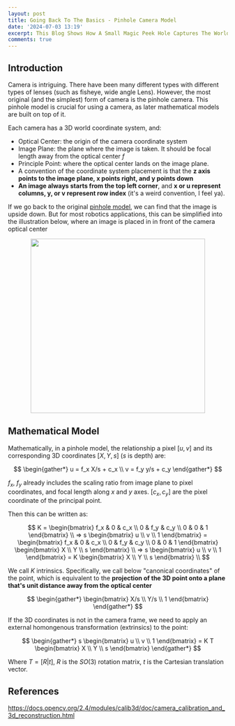 ```yaml
---
layout: post
title: Going Back To The Basics - Pinhole Camera Model
date: '2024-07-03 13:19'
excerpt: This Blog Shows How A Small Magic Peek Hole Captures The World
comments: true
---
```


## Introduction

Camera is intriguing. There have been many different types with different types of lenses (such as fisheye, wide angle Lens). However, the most original (and the simplest) form of camera is the pinhole camera. This pinhole model is crucial for using a camera, as later mathematical models are built on top of it.

Each camera has a 3D world coordinate system, and:

- Optical Center:  the origin of the camera coordinate system
- Image Plane: the plane where the image is taken. It should be focal length away from the optical center $f$
- Principle Point: where the optical center lands on the image plane.
- A convention of the coordinate system placement is that the **z axis points to the image plane, x points right, and y points down**
- **An image always starts from the top left corner**, and **x or u represent columns, y, or v represent row index** (it's a weird convention, I feel ya).

If we go back to the original [pinhole model](https://en.wikipedia.org/wiki/Pinhole_camera_model), we can find that the image is upside down. But for most robotics applications, this can be simplified into the illustration below, where an image is placed in in front of the camera optical center

<p align="center">
<img src="https://github.com/RicoJia/The-Dream-Robot/assets/39393023/aa1eb110-f272-4939-b586-44eecae787ef" height="400"/>
</p>

## Mathematical Model

Mathematically, in a pinhole model, the relationship a pixel $[u, v]$ and its corresponding 3D coordinates $[X, Y, s]$ ($s$ is depth) are:

$$
\begin{gather*}
u = f_x X/s + c_x
\\
v = f_y y/s + c_y
\end{gather*}
$$

$f_x$, $f_y$ already includes the scaling ratio from image plane to pixel coordinates, and focal length along $x$ and $y$ axes. $[c_x, c_y]$ are the pixel coordinate of the principal point.

Then this can be written as: 

$$
K = \begin{bmatrix}
f_x & 0 & c_x \\
0 & f_y & c_y \\
0 & 0 & 1
\end{bmatrix}
\\
=> 
s \begin{bmatrix} u \\ v \\ 1 \end{bmatrix} = \begin{bmatrix} f_x & 0 & c_x \\ 0 & f_y & c_y \\ 0 & 0 & 1 \end{bmatrix} \begin{bmatrix} X \\ Y \\ s \end{bmatrix}
\\
=> 
s \begin{bmatrix} u \\ v \\ 1 \end{bmatrix} =  K \begin{bmatrix} X \\ Y \\ s \end{bmatrix}
\\
$$

We call $K$ intrinsics. Specifically, we call below "canonical coordinates" of the point, which is equivalent to the **projection of the 3D point onto a plane that's unit distance away from the optical center**

$$
\begin{gather*}
\begin{bmatrix} X/s \\ Y/s \\ 1 \end{bmatrix}
\end{gather*}
$$

If the 3D coordinates is not in the camera frame, we need to apply an external homongenous transformation (extrinsics) to the point: 

$$
\begin{gather*}
s \begin{bmatrix} u \\ v \\ 1 \end{bmatrix} =  K T \begin{bmatrix} X \\ Y \\ s \end{bmatrix}
\end{gather*}
$$

Where $T=[R|t]$, $R$ is the $SO(3)$ rotation matrix, $t$ is the Cartesian translation vector.

## References
https://docs.opencv.org/2.4/modules/calib3d/doc/camera_calibration_and_3d_reconstruction.html

